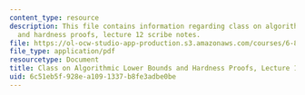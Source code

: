 ```yaml
---
content_type: resource
description: This file contains information regarding class on algorithmic lower bounds
  and hardness proofs, lecture 12 scribe notes.
file: https://ol-ocw-studio-app-production.s3.amazonaws.com/courses/6-890-algorithmic-lower-bounds-fun-with-hardness-proofs-fall-2014/6c51eb5f928ea1091337b8fe3adbe0be_MIT6_890F14_Lec12.pdf
file_type: application/pdf
resourcetype: Document
title: Class on Algorithmic Lower Bounds and Hardness Proofs, Lecture 12 Scribe Notes
uid: 6c51eb5f-928e-a109-1337-b8fe3adbe0be
---
```


